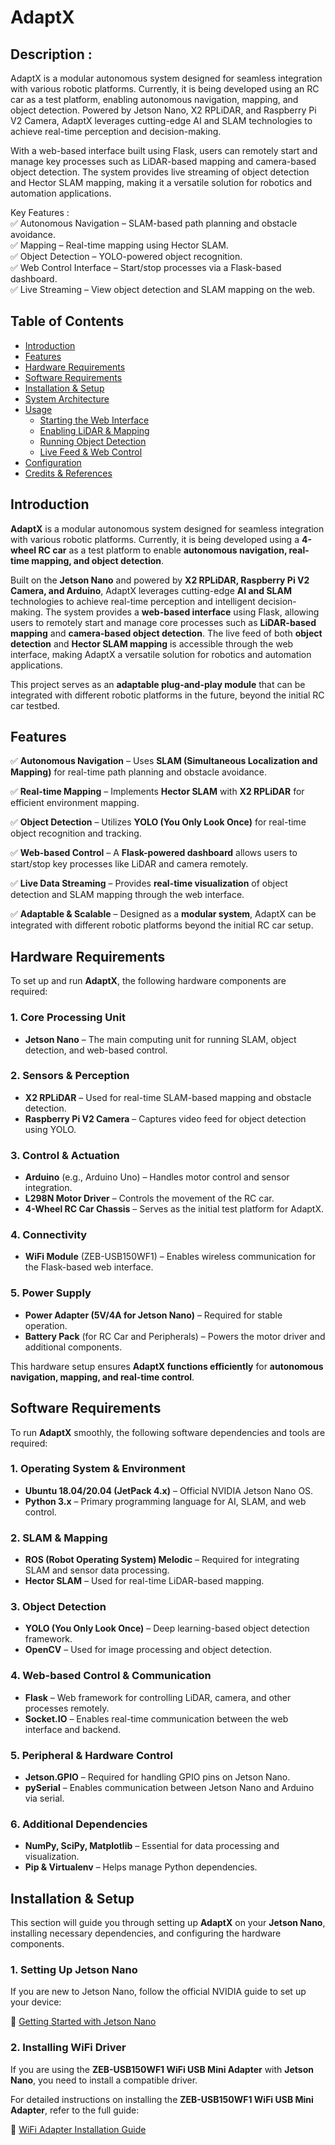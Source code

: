 # AdaptX

## Description :

AdaptX is a modular autonomous system designed for seamless integration with various robotic platforms. Currently, it is being developed using an RC car as a test platform, enabling autonomous navigation, mapping, and object detection. Powered by Jetson Nano, X2 RPLiDAR, and Raspberry Pi V2 Camera, AdaptX leverages cutting-edge AI and SLAM technologies to achieve real-time perception and decision-making.

With a web-based interface built using Flask, users can remotely start and manage key processes such as LiDAR-based mapping and camera-based object detection. The system provides live streaming of object detection and Hector SLAM mapping, making it a versatile solution for robotics and automation applications.

Key Features :<br> 
✅ Autonomous Navigation – SLAM-based path planning and obstacle avoidance.<br>
✅ Mapping – Real-time mapping using Hector SLAM.<br>
✅ Object Detection – YOLO-powered object recognition.<br>
✅ Web Control Interface – Start/stop processes via a Flask-based dashboard.<br>
✅ Live Streaming – View object detection and SLAM mapping on the web.


## Table of Contents
- [Introduction](#introduction)
- [Features](#features)
- [Hardware Requirements](#hardware-requirements)
- [Software Requirements](#software-requirements)
- [Installation & Setup](#installation--setup)
- [System Architecture](#system-architecture)
- [Usage](#usage)
  - [Starting the Web Interface](#starting-the-web-interface)
  - [Enabling LiDAR & Mapping](#enabling-lidar--mapping)
  - [Running Object Detection](#running-object-detection)
  - [Live Feed & Web Control](#live-feed--web-control)
- [Configuration](#configuration)
- [Credits & References](#credits--references)


## Introduction

**AdaptX** is a modular autonomous system designed for seamless integration with various robotic platforms. Currently, it is being developed using a **4-wheel RC car** as a test platform to enable **autonomous navigation, real-time mapping, and object detection**.

Built on the **Jetson Nano** and powered by **X2 RPLiDAR, Raspberry Pi V2 Camera, and Arduino**, AdaptX leverages cutting-edge **AI and SLAM** technologies to achieve real-time perception and intelligent decision-making. The system provides a **web-based interface** using Flask, allowing users to remotely start and manage core processes such as **LiDAR-based mapping** and **camera-based object detection**. The live feed of both **object detection** and **Hector SLAM mapping** is accessible through the web interface, making AdaptX a versatile solution for robotics and automation applications.

This project serves as an **adaptable plug-and-play module** that can be integrated with different robotic platforms in the future, beyond the initial RC car testbed.

## Features

✅ **Autonomous Navigation** – Uses **SLAM (Simultaneous Localization and Mapping)** for real-time path planning and obstacle avoidance.  

✅ **Real-time Mapping** – Implements **Hector SLAM** with **X2 RPLiDAR** for efficient environment mapping.  

✅ **Object Detection** – Utilizes **YOLO (You Only Look Once)** for real-time object recognition and tracking.  

✅ **Web-based Control** – A **Flask-powered dashboard** allows users to start/stop key processes like LiDAR and camera remotely.  

✅ **Live Data Streaming** – Provides **real-time visualization** of object detection and SLAM mapping through the web interface.  

✅ **Adaptable & Scalable** – Designed as a **modular system**, AdaptX can be integrated with different robotic platforms beyond the initial RC car setup.  

## Hardware Requirements  

To set up and run **AdaptX**, the following hardware components are required:  

### **1. Core Processing Unit**  
- **Jetson Nano** – The main computing unit for running SLAM, object detection, and web-based control.  

### **2. Sensors & Perception**  
- **X2 RPLiDAR** – Used for real-time SLAM-based mapping and obstacle detection.  
- **Raspberry Pi V2 Camera** – Captures video feed for object detection using YOLO.  

### **3. Control & Actuation**  
- **Arduino** (e.g., Arduino Uno) – Handles motor control and sensor integration.  
- **L298N Motor Driver** – Controls the movement of the RC car.  
- **4-Wheel RC Car Chassis** – Serves as the initial test platform for AdaptX.  

### **4. Connectivity**  
- **WiFi Module** (ZEB-USB150WF1) – Enables wireless communication for the Flask-based web interface.  

### **5. Power Supply**  
- **Power Adapter (5V/4A for Jetson Nano)** – Required for stable operation.  
- **Battery Pack** (for RC Car and Peripherals) – Powers the motor driver and additional components.  

This hardware setup ensures **AdaptX functions efficiently** for **autonomous navigation, mapping, and real-time control**.  

## Software Requirements  

To run **AdaptX** smoothly, the following software dependencies and tools are required:  

### **1. Operating System & Environment**  
- **Ubuntu 18.04/20.04 (JetPack 4.x)** – Official NVIDIA Jetson Nano OS.  
- **Python 3.x** – Primary programming language for AI, SLAM, and web control.  

### **2. SLAM & Mapping**  
- **ROS (Robot Operating System) Melodic** – Required for integrating SLAM and sensor data processing.  
- **Hector SLAM** – Used for real-time LiDAR-based mapping.  

### **3. Object Detection**  
- **YOLO (You Only Look Once)** – Deep learning-based object detection framework.  
- **OpenCV** – Used for image processing and object detection.  

### **4. Web-based Control & Communication**  
- **Flask** – Web framework for controlling LiDAR, camera, and other processes remotely.  
- **Socket.IO** – Enables real-time communication between the web interface and backend.  

### **5. Peripheral & Hardware Control**  
- **Jetson.GPIO** – Required for handling GPIO pins on Jetson Nano.  
- **pySerial** – Enables communication between Jetson Nano and Arduino via serial.  

### **6. Additional Dependencies**  
- **NumPy, SciPy, Matplotlib** – Essential for data processing and visualization.  
- **Pip & Virtualenv** – Helps manage Python dependencies.

## Installation & Setup  

This section will guide you through setting up **AdaptX** on your **Jetson Nano**, installing necessary dependencies, and configuring the hardware components.  

### **1. Setting Up Jetson Nano**  
If you are new to Jetson Nano, follow the official NVIDIA guide to set up your device:  

🔗 [Getting Started with Jetson Nano](https://developer.nvidia.com/embedded/learn/get-started-jetson-nano-devkit)

### **2. Installing WiFi Driver**  

If you are using the **ZEB-USB150WF1 WiFi USB Mini Adapter** with **Jetson Nano**, you need to install a compatible driver.

For detailed instructions on installing the **ZEB-USB150WF1 WiFi USB Mini Adapter**, refer to the full guide:  

🔗 [WiFi Adapter Installation Guide](./WifiAdapter.md)




 



